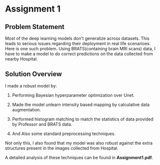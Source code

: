 # Assignment 1

## Problem Statement


Most of the deep learning models don't generalize across datasets. This leads to serious issues regarding their deployment in real life scenarioes.
Here is one such problem. Using BRATS(containing brain MRI scans) data, I have to make a model to do correct predictions on the data collected from nearby Hospital.

## Solution Overview

I made a robust model by:

1. Performing Bayesian hyperparameter optimization over Unet.

2. Made the model unlearn intensity based mapping by calculative data augmentation.

3. Performed histogram matching to match the statistics of data provided by Professor and BRATS data.

4. And Also some standard preprocessing techniques.

Not only this, I also found that my model was also robust against the extra structures present in the images collected from Hospital.

A detailed analysis of these techniques can be found in **Assignment1.pdf**.